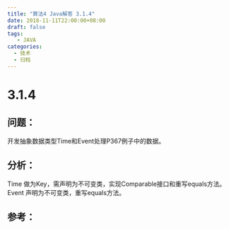 ```yaml
---
title: "算法4 Java解答 3.1.4"
date: 2018-11-11T22:00:00+08:00
draft: false
tags:
   - JAVA
categories:
  - 技术
  - 归档
---
```



# 3.1.4

## 问题：

开发抽象数据类型Time和Event处理P367例子中的数据。

## 分析：

Time 做为Key，需声明为不可变类，实现Comparable接口和重写equals方法。
Event 声明为不可变类，重写equals方法。

## 参考：

